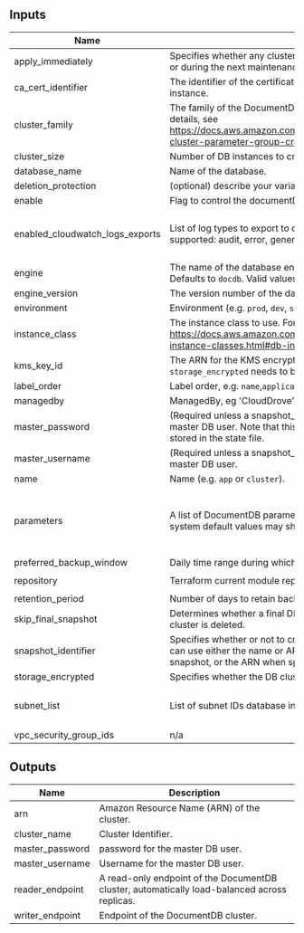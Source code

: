 ## Inputs

| Name | Description | Type | Default | Required |
|------|-------------|------|---------|:--------:|
| apply\_immediately | Specifies whether any cluster modifications are applied immediately, or during the next maintenance window. | `bool` | `true` | no |
| ca\_cert\_identifier | The identifier of the certificate authority (CA) certificate for the DB instance. | `string` | `null` | no |
| cluster\_family | The family of the DocumentDB cluster parameter group. For more details, see https://docs.aws.amazon.com/documentdb/latest/developerguide/db-cluster-parameter-group-create.html . | `string` | `"docdb5.0"` | no |
| cluster\_size | Number of DB instances to create in the cluster | `string` | `"2"` | no |
| database\_name | Name of the database. | `string` | n/a | yes |
| deletion\_protection | (optional) describe your variable | `bool` | `null` | no |
| enable | Flag to control the documentDB creation. | `bool` | `true` | no |
| enabled\_cloudwatch\_logs\_exports | List of log types to export to cloudwatch. The following log types are supported: audit, error, general, slowquery. | `list(string)` | <pre>[<br>  "audit",<br>  "profiler"<br>]</pre> | no |
| engine | The name of the database engine to be used for this DB cluster. Defaults to `docdb`. Valid values: `docdb`. | `string` | `"docdb"` | no |
| engine\_version | The version number of the database engine to use. | `string` | `""` | no |
| environment | Environment (e.g. `prod`, `dev`, `staging`). | `string` | `""` | no |
| instance\_class | The instance class to use. For more details, see https://docs.aws.amazon.com/documentdb/latest/developerguide/db-instance-classes.html#db-instance-class-specs . | `string` | `"db.t3.medium"` | no |
| kms\_key\_id | The ARN for the KMS encryption key. When specifying `kms_key_id`, `storage_encrypted` needs to be set to `true`. | `string` | `""` | no |
| label\_order | Label order, e.g. `name`,`application`. | `list(any)` | `[]` | no |
| managedby | ManagedBy, eg 'CloudDrove' | `string` | `"hello@clouddrove.com"` | no |
| master\_password | (Required unless a snapshot\_identifier is provided) Password for the master DB user. Note that this may show up in logs, and it will be stored in the state file. | `string` | `""` | no |
| master\_username | (Required unless a snapshot\_identifier is provided) Username for the master DB user. | `string` | `"root"` | no |
| name | Name  (e.g. `app` or `cluster`). | `string` | `""` | no |
| parameters | A list of DocumentDB parameters to apply. Setting parameters to system default values may show a difference on imported resources. | <pre>list(object({<br>    apply_method = optional(string)<br>    name         = string<br>    value        = string<br>  }))</pre> | `[]` | no |
| preferred\_backup\_window | Daily time range during which the backups happen. | `string` | `"07:00-09:00"` | no |
| repository | Terraform current module repo | `string` | `"https://github.com/clouddrove/terraform-aws-documentdb"` | no |
| retention\_period | Number of days to retain backups for. | `string` | `"7"` | no |
| skip\_final\_snapshot | Determines whether a final DB snapshot is created before the DB cluster is deleted. | `bool` | `false` | no |
| snapshot\_identifier | Specifies whether or not to create this cluster from a snapshot. You can use either the name or ARN when specifying a DB cluster snapshot, or the ARN when specifying a DB snapshot. | `string` | `""` | no |
| storage\_encrypted | Specifies whether the DB cluster is encrypted. | `bool` | `true` | no |
| subnet\_list | List of subnet IDs database instances should deploy into. | `list(string)` | <pre>[<br>  ""<br>]</pre> | no |
| vpc\_security\_group\_ids | n/a | `set(string)` | `null` | no |

## Outputs

| Name | Description |
|------|-------------|
| arn | Amazon Resource Name (ARN) of the cluster. |
| cluster\_name | Cluster Identifier. |
| master\_password | password for the master DB user. |
| master\_username | Username for the master DB user. |
| reader\_endpoint | A read-only endpoint of the DocumentDB cluster, automatically load-balanced across replicas. |
| writer\_endpoint | Endpoint of the DocumentDB cluster. |
